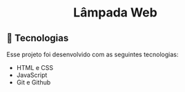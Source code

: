 <h1 align="center"> Lâmpada Web </h1>

## 🚀 Tecnologias

Esse projeto foi desenvolvido com as seguintes tecnologias:

- HTML e CSS
- JavaScript
- Git e Github
